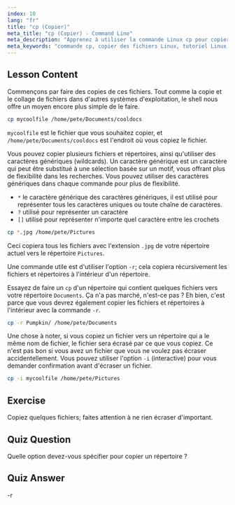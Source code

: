 ```yaml
---
index: 10
lang: "fr"
title: "cp (Copier)"
meta_title: "cp (Copier) - Command Line"
meta_description: "Apprenez à utiliser la commande Linux cp pour copier des fichiers et des répertoires. Comprenez les options comme -r et les caractères génériques. Commencez votre parcours Linux dès aujourd'hui !"
meta_keywords: "commande cp, copier des fichiers Linux, tutoriel Linux, Linux pour débutants, cp -r, caractères génériques Linux, guide Linux"
---
```


## Lesson Content

Commençons par faire des copies de ces fichiers. Tout comme la copie et le collage de fichiers dans d'autres systèmes d'exploitation, le shell nous offre un moyen encore plus simple de le faire.

```bash
cp mycoolfile /home/pete/Documents/cooldocs
```

`mycoolfile` est le fichier que vous souhaitez copier, et `/home/pete/Documents/cooldocs` est l'endroit où vous copiez le fichier.

Vous pouvez copier plusieurs fichiers et répertoires, ainsi qu'utiliser des caractères génériques (wildcards). Un caractère générique est un caractère qui peut être substitué à une sélection basée sur un motif, vous offrant plus de flexibilité dans les recherches. Vous pouvez utiliser des caractères génériques dans chaque commande pour plus de flexibilité.

- `*` le caractère générique des caractères génériques, il est utilisé pour représenter tous les caractères uniques ou toute chaîne de caractères.
- `?` utilisé pour représenter un caractère
- `[]` utilisé pour représenter n'importe quel caractère entre les crochets

```bash
cp *.jpg /home/pete/Pictures
```

Ceci copiera tous les fichiers avec l'extension `.jpg` de votre répertoire actuel vers le répertoire `Pictures`.

Une commande utile est d'utiliser l'option `-r`; cela copiera récursivement les fichiers et répertoires à l'intérieur d'un répertoire.

Essayez de faire un `cp` d'un répertoire qui contient quelques fichiers vers votre répertoire `Documents`. Ça n'a pas marché, n'est-ce pas ? Eh bien, c'est parce que vous devrez également copier les fichiers et répertoires à l'intérieur avec la commande `-r`.

```bash
cp -r Pumpkin/ /home/pete/Documents
```

Une chose à noter, si vous copiez un fichier vers un répertoire qui a le même nom de fichier, le fichier sera écrasé par ce que vous copiez. Ce n'est pas bon si vous avez un fichier que vous ne voulez pas écraser accidentellement. Vous pouvez utiliser l'option `-i` (interactive) pour vous demander confirmation avant d'écraser un fichier.

```bash
cp -i mycoolfile /home/pete/Pictures
```

## Exercise

Copiez quelques fichiers; faites attention à ne rien écraser d'important.

## Quiz Question

Quelle option devez-vous spécifier pour copier un répertoire ?

## Quiz Answer

-r
